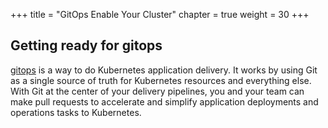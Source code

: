 +++
title = "GitOps Enable Your Cluster"
chapter = true
weight = 30
+++

## Getting ready for gitops

[gitops](https://www.weave.works/technologies/gitops/) is a way to do Kubernetes application delivery. It works by using Git as a single source of truth for Kubernetes resources and everything else. With Git at the center of your delivery pipelines, you and your team can make pull requests to accelerate and simplify application deployments and operations tasks to Kubernetes.
